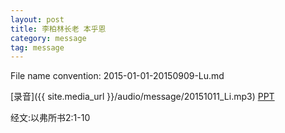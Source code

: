 ```yaml
---
layout: post
title: 李柏林长老 本乎恩
category: message
tag: message
---
```


File name convention: 2015-01-01-20150909-Lu.md

[录音]({{ site.media_url }}/audio/message/20151011_Li.mp3)  [PPT]() 

经文:以弗所书2:1-10
